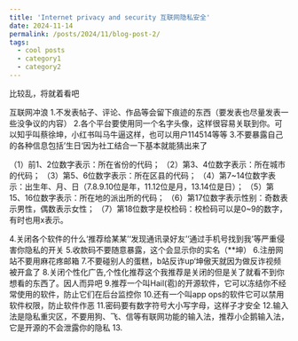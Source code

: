 ```yaml
---
title: 'Internet privacy and security 互联网隐私安全'
date: 2024-11-14
permalink: /posts/2024/11/blog-post-2/
tags:
  - cool posts
  - category1
  - category2
---
```

比较乱，将就着看吧

互联网冲浪
1.不发表帖子、评论、作品等会留下痕迹的东西（要发表也尽量发表一些没争议的内容）
2.各个平台要使用同一个名字头像，这样很容易关联到你。可以知乎叫蔡徐坤，小红书叫马牛逼这样，也可以用户114514等等
3.不要暴露自己的各种信息包括’生日‘因为社工结合一下基本就能猜出来了

（1）前1、2位数字表示：所在省份的代码；
（2）第3、4位数字表示：所在城市的代码；
（3）第5、6位数字表示：所在区县的代码；
（4）第7~14位数字表示：出生年、月、日（7.8.9.10位是年，11.12位是月，13.14位是日）；
（5）第15、16位数字表示：所在地的派出所的代码；
（6）第17位数字表示性别：奇数表示男性，偶数表示女性；
（7）第18位数字是校检码：校检码可以是0~9的数字，有时也用x表示。

4.关闭各个软件的什么‘推荐给某某’‘发现通讯录好友’‘通过手机号找到我’等严重侵害你隐私的开关
5.收款码不要随意暴露，这个会显示你的实名（**坤）
6.注册网站不要用麻花疼邮箱
7.不要碰别人的蛋糕，b站反诈up‘坤傲天就因为做反诈视频被开盒了
8.关闭个性化广告,个性化推荐这个我推荐是关闭的但是关了就看不到你想看的东西了。因人而异吧
9.推荐一个叫Hail(雹)的开源软件，它可以冻结你不经常使用的软件，防止它们在后台监控你
10.还有一个叫app ops的软件它可以禁用软件权限，防止软件作恶
11.密码要有数字符号大小写字母，这样子才安全 
12.输入法是隐私重灾区，不要用狗、飞、信等有联网功能的输入法，推荐小企鹅输入法，它是开源的不会泄露你的隐私
13.

